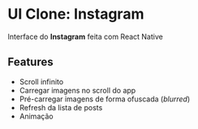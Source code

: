 # UI Clone: Instagram

Interface do **Instagram** feita com React Native

## Features

- Scroll infinito
- Carregar imagens no scroll do app
- Pré-carregar imagens de forma ofuscada (*blurred*)
- Refresh da lista de posts
- Animação